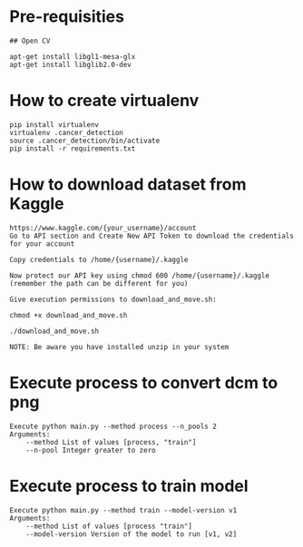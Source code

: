 # Pre-requisities
```
## Open CV

apt-get install libgl1-mesa-glx
apt-get install libglib2.0-dev

```

# How to create virtualenv

```
pip install virtualenv
virtualenv .cancer_detection
source .cancer_detection/bin/activate
pip install -r requirements.txt 
```

# How to download dataset from Kaggle

```
https://www.kaggle.com/{your_username}/account
Go to API section and Create New API Token to download the credentials for your account

Copy credentials to /home/{username}/.kaggle

Now protect our API key using chmod 600 /home/{username}/.kaggle (remember the path can be different for you)

Give execution permissions to download_and_move.sh:

chmod +x download_and_move.sh

./download_and_move.sh

NOTE: Be aware you have installed unzip in your system
```

# Execute process to convert dcm to png

```
Execute python main.py --method process --n_pools 2
Arguments:
    --method List of values [process, "train"]
    --n-pool Integer greater to zero
```

# Execute process to train model

```
Execute python main.py --method train --model-version v1
Arguments:
    --method List of values [process "train"]
    --model-version Version of the model to run [v1, v2]
```